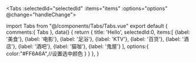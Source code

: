 <Tabs :selectedId="selectedId" 
		      :items="items"
              :options="options"
              @change="handleChange">
</Tabs>


import Tabs from "@/components/Tabs/Tabs.vue"
	export default {
		comments:{
			Tabs
		},
		data() {
			return {
				title: 'Hello',
				  selectedId:0,
				                items:[
				                    {label: '美食'},
				                    {label: '电影'},
				                    {label: '足浴'},
				                    {label: 'KTV'},
				                    {label: '百货'},
				                    {label: '酒店'},
				                    {label: '酒吧'},
				                    {label: '猫咖'},
				                    {label: '鬼屋'}
				                ], 
				                options:{
				                    color:"#FF6A6A",//设置选中颜色
				                }
			}
		},
}
